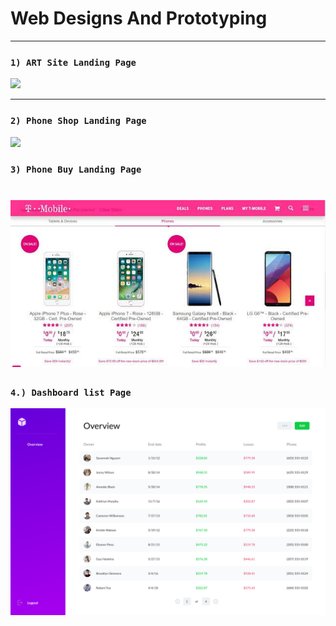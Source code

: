 # Web Designs And Prototyping
---

### `1) ART Site Landing Page`
<kbd><img src="LandingPage.png"></kbd>

---

### `2) Phone Shop Landing Page`
<kbd><img src="PhoneStore.png"></kbd>


### `3) Phone Buy Landing Page`
<kbd><img src="BuyingPage.png"></kbd>
=======
### `4.) Dashboard list Page`
<kbd><img src="Dashboard.png"></kbd>


